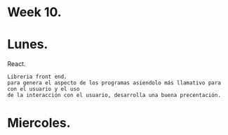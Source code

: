 # Week 10.
# Lunes.

React.

    Libreria front end.
    para genera el aspecto de los programas asiendolo más llamativo para con el usuario y el uso
    de la interacción con el usuario, desarrolla una buena precentación.

# Miercoles.

